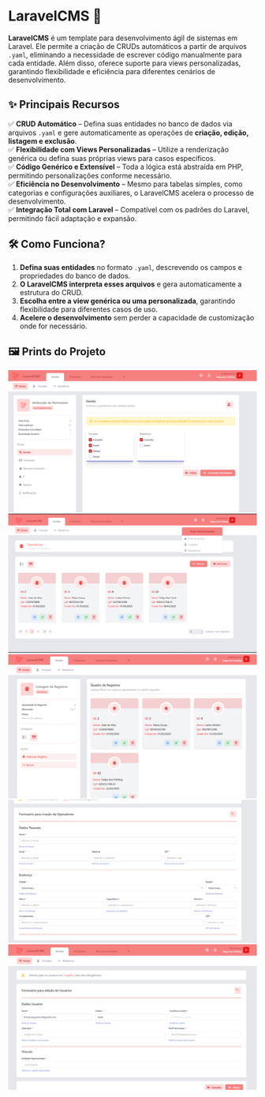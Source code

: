 # LaravelCMS 🚀

**LaravelCMS** é um template para desenvolvimento ágil de sistemas em Laravel. Ele permite a criação de CRUDs automáticos a partir de arquivos `.yaml`, eliminando a necessidade de escrever código manualmente para cada entidade. Além disso, oferece suporte para views personalizadas, garantindo flexibilidade e eficiência para diferentes cenários de desenvolvimento.

## ✨ Principais Recursos

✅ **CRUD Automático** – Defina suas entidades no banco de dados via arquivos `.yaml` e gere automaticamente as operações de **criação, edição, listagem e exclusão**.  
✅ **Flexibilidade com Views Personalizadas** – Utilize a renderização genérica ou defina suas próprias views para casos específicos.  
✅ **Código Genérico e Extensível** – Toda a lógica está abstraída em PHP, permitindo personalizações conforme necessário.  
✅ **Eficiência no Desenvolvimento** – Mesmo para tabelas simples, como categorias e configurações auxiliares, o LaravelCMS acelera o processo de desenvolvimento.  
✅ **Integração Total com Laravel** – Compatível com os padrões do Laravel, permitindo fácil adaptação e expansão.  

## 🛠 Como Funciona?

1. **Defina suas entidades** no formato `.yaml`, descrevendo os campos e propriedades do banco de dados.  
2. **O LaravelCMS interpreta esses arquivos** e gera automaticamente a estrutura do CRUD.  
3. **Escolha entre a view genérica ou uma personalizada**, garantindo flexibilidade para diferentes casos de uso.  
4. **Acelere o desenvolvimento** sem perder a capacidade de customização onde for necessário.  

## 🖼️ Prints do Projeto

![View para atribuição de permissões para os perfis de acesso do sistema](./docs/permission-screen.png)
![Dropdown que direciona para as telas de controle do sistema](./docs/settings-dropdown.png)
![Tela de listagem genérica renderizando o Person.yaml](./docs/listing-screen.png)
![Tela de formuário genérica renderizando o cadastro de Person.yaml](./docs/form-persons.png)
![View customizada para criação dos usuários no modo de edição renderizando parcialmente o Users.yaml](./docs/edit-users.png)

